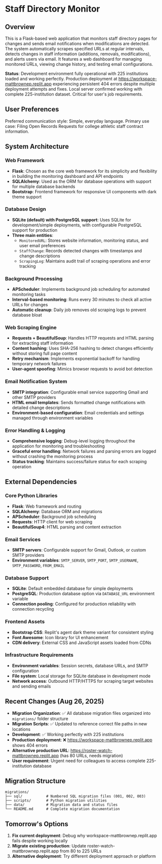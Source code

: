 # Staff Directory Monitor

## Overview

This is a Flask-based web application that monitors staff directory pages for changes and sends email notifications when modifications are detected. The system automatically scrapes specified URLs at regular intervals, detects changes in staff information (additions, removals, modifications), and alerts users via email. It features a web dashboard for managing monitored URLs, viewing change history, and testing email configurations.

**Status**: Development environment fully operational with 225 institutions loaded and working perfectly. Production deployment at https://workspace-mattbrownep.replit.app experiencing persistent 404 errors despite multiple deployment attempts and fixes. Local server confirmed working with complete 225-institution dataset. Critical for user's job requirements.

## User Preferences

Preferred communication style: Simple, everyday language.
Primary use case: Filing Open Records Requests for college athletic staff contract information.

## System Architecture

### Web Framework
- **Flask**: Chosen as the core web framework for its simplicity and flexibility in building the monitoring dashboard and API endpoints
- **SQLAlchemy**: Used as the ORM for database operations with support for multiple database backends
- **Bootstrap**: Frontend framework for responsive UI components with dark theme support

### Database Design
- **SQLite (default) with PostgreSQL support**: Uses SQLite for development/simple deployments, with configurable PostgreSQL support for production
- **Three main entities**:
  - `MonitoredURL`: Stores website information, monitoring status, and user email preferences
  - `StaffChange`: Records detected changes with timestamps and change descriptions
  - `ScrapingLog`: Maintains audit trail of scraping operations and error tracking

### Background Processing
- **APScheduler**: Implements background job scheduling for automated monitoring tasks
- **Interval-based monitoring**: Runs every 30 minutes to check all active URLs for changes
- **Automatic cleanup**: Daily job removes old scraping logs to prevent database bloat

### Web Scraping Engine
- **Requests + BeautifulSoup**: Handles HTTP requests and HTML parsing for extracting staff information
- **Content hashing**: Uses SHA-256 hashing to detect changes efficiently without storing full page content
- **Retry mechanism**: Implements exponential backoff for handling temporary network failures
- **User-agent spoofing**: Mimics browser requests to avoid bot detection

### Email Notification System
- **SMTP integration**: Configurable email service supporting Gmail and other SMTP providers
- **HTML email templates**: Sends formatted change notifications with detailed change descriptions
- **Environment-based configuration**: Email credentials and settings managed through environment variables

### Error Handling & Logging
- **Comprehensive logging**: Debug-level logging throughout the application for monitoring and troubleshooting
- **Graceful error handling**: Network failures and parsing errors are logged without crashing the monitoring process
- **Status tracking**: Maintains success/failure status for each scraping operation

## External Dependencies

### Core Python Libraries
- **Flask**: Web framework and routing
- **SQLAlchemy**: Database ORM and migrations
- **APScheduler**: Background job scheduling
- **Requests**: HTTP client for web scraping
- **BeautifulSoup4**: HTML parsing and content extraction

### Email Services
- **SMTP servers**: Configurable support for Gmail, Outlook, or custom SMTP providers
- **Environment variables**: `SMTP_SERVER`, `SMTP_PORT`, `SMTP_USERNAME`, `SMTP_PASSWORD`, `FROM_EMAIL`

### Database Support
- **SQLite**: Default embedded database for simple deployments
- **PostgreSQL**: Production database option via `DATABASE_URL` environment variable
- **Connection pooling**: Configured for production reliability with connection recycling

### Frontend Assets
- **Bootstrap CSS**: Replit's agent dark theme variant for consistent styling
- **Font Awesome**: Icon library for UI enhancement
- **CDN delivery**: External CSS and JavaScript assets loaded from CDNs

### Infrastructure Requirements
- **Environment variables**: Session secrets, database URLs, and SMTP configuration
- **File system**: Local storage for SQLite database in development mode
- **Network access**: Outbound HTTP/HTTPS for scraping target websites and sending emails

## Recent Changes (Aug 26, 2025)
- **Migration Organization**: ✅ All database migration files organized into `migrations/` folder structure
- **Migration Scripts**: ✅ Updated to reference correct file paths in new locations
- **Development**: ✅ Working perfectly with 225 institutions
- **Production deployment**: ❌ https://workspace-mattbrownep.replit.app shows 404 errors
- **Alternative production URL**: https://roster-watch-mattbrownep.replit.app (has 80 URLs, needs migration)
- **User requirement**: Urgent need for colleagues to access complete 225-institution database

## Migration Structure
```
migrations/
├── sql/           # Numbered SQL migration files (001, 002, 003)
├── scripts/       # Python migration utilities
├── data/          # Migration data and status files
└── README.md      # Complete migration documentation
```

## Tomorrow's Options
1. **Fix current deployment**: Debug why workspace-mattbrownep.replit.app fails despite working locally
2. **Migrate existing production**: Update roster-watch-mattbrownep.replit.app from 80 to 225 URLs
3. **Alternative deployment**: Try different deployment approach or platform